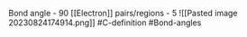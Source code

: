 Bond angle - 90
[[Electron]] pairs/regions - 5
![[Pasted image 20230824174914.png]]
#C-definition #Bond-angles
